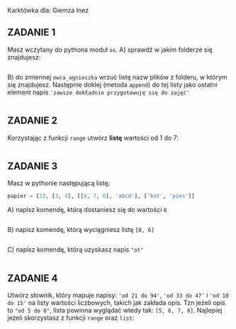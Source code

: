 ﻿Karktówka dla:
Giemza Inez


## ZADANIE 1  

Masz wczytany do pythona moduł `os`.
A) sprawdź w jakim folderze się znajdujesz:
```

```

B) do zmiennej `owca_agnieszka` wrzuć listę nazw plików z folderu, w
którym się znajdujesz. Następnie doklej (metoda `append`) do tej listy jako ostatni element napis `'zawsze dokładnie przygotowuję się do zajęć'`
```

```

## ZADANIE 2  

Korzystając z funkcji `range` utwórz **listę** wartości od 1 do 7:
```

```

## ZADANIE 3  

Masz w pythonie następującą listę:
```python
papier = [23, [3, 4], [[8, 7, 6], 'abcd'], ['kot', 'pies']]
```
A) napisz komendę, którą dostaniesz się do wartości `8`
```

```

B) napisz komendę, którą wyciągniesz listę `[8, 6]`
```

```

C) napisz komendę, którą uzyskasz napis `"ot"`
```

```

## ZADANIE 4  
  
Utwórz słownik, który mapuje napisy: `'od 21 do 94'`, `'od 33 do 47'` i `'od 10 do 15'` na listy wartości liczbowych, takich jak zakłada opis. Tzn jeżeli opis to `"od 5 do 8"`, lista powinna wyglądać wtedy tak: `[5, 6, 7, 8]`. Najlepiej jeżeli skorzystasz z funkcji `range` oraz `list`:
```

```

